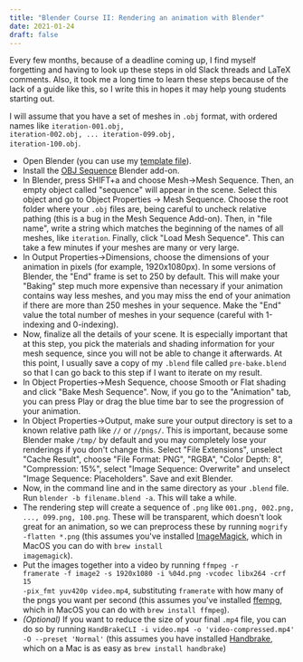 ```yaml
---
title: "Blender Course II: Rendering an animation with Blender"
date: 2021-01-24
draft: false
---
```


Every few months, because of a deadline coming up, I find myself forgetting and having to look up these steps in old Slack threads and LaTeX comments. Also, it took me a long time to learn these steps because of the lack of a guide like this, so I write this in hopes it may help young students starting out.</h3>

I will assume that you have a set of meshes in <code>.obj</code> format, with ordered names like <code>iteration-001.obj, iteration-002.obj, ... iteration-099.obj, iteration-100.obj</code>.</h3>
- Open Blender (you can use my <a href="blender/template.blend" download>template file</a>).
- Install the <a href="https://github.com/neverhood311/Stop-motion-OBJ">OBJ Sequence</a> Blender add-on.
- In Blender, press SHIFT+a and choose Mesh->Mesh Sequence. Then, an empty object called "sequence" will appear in the scene. Select this object and go to Object Properties -> Mesh Sequence. Choose the root folder where your <code>.obj</code> files are, being careful to uncheck relative pathing (this is a bug in the Mesh Sequence Add-on). Then, in "file name", write a string which matches the beginning of the names of all meshes, like <code>iteration</code>. Finally, click "Load Mesh Sequence". This can take a few minutes if your meshes are many or very large.
- In Output Properties->Dimensions, choose the dimensions of your animation in pixels (for example, 1920x1080px). In some versions of Blender, the "End" frame is set to 250 by default. This will make your "Baking" step much more expensive than necessary if your animation contains way less meshes, and you may miss the end of your animation if there are more than 250 meshes in your sequence. Make the "End" value the total number of meshes in your sequence (careful with 1-indexing and 0-indexing).
- Now, finalize all the details of your scene. It is especially important that at this step, you pick the materials and shading information for your mesh sequence, since you will not be able to change it afterwards. At this point, I usually save a copy of my <code>.blend</code> file called <code>pre-bake.blend</code> so that I can go back to this step if I want to iterate on my result.
- In Object Properties->Mesh Sequence, choose Smooth or Flat shading and click "Bake Mesh Sequence". Now, if you go to the "Animation" tab, you can press Play or drag the blue time bar to see the progression of your animation.
- In Object Properties->Output, make sure your output directory is set to a known relative path like <code>//</code> or <code>//pngs/</code>. This is important, because some Blender make <code>/tmp/</code> by default and you may completely lose your renderings if you don't change this. Select "File Extensions", unselect "Cache Result", choose "File Format: PNG", "RGBA", "Color Depth: 8", "Compression: 15%", select "Image Sequence: Overwrite" and unselect "Image Sequence: Placeholders". Save and exit Blender.
- Now, in the command line and in the same directory as your <code>.blend</code> file. Run <code>blender -b filename.blend -a</code>. This will take a while.
- The rendering step will create a sequence of <code>.png</code> like <code>001.png, 002.png, ..., 099.png, 100.png</code>. These will be transparent, which doesn't look great for an animation, so we can preprocess these by running <code>mogrify -flatten *.png</code> (this assumes you've installed <a href="https://imagemagick.org/script/download.php">ImageMagick</a>, which in MacOS you can do with <code>brew install imagemagick</code>). 
- Put the images together into a video by running <code>ffmpeg -r framerate -f image2 -s 1920x1080 -i %04d.png -vcodec libx264 -crf 15 -pix_fmt yuv420p video.mp4</code>, substituting <code>framerate</code> with how many of the pngs you want per second (this assumes you've installed <a href="https://ffmpeg.org">ffempg</a>, which in MacOS you can do with <code>brew install ffmpeg</code>).
- *(Optional)* If you want to reduce the size of your final `.mp4` file, you can do so by running `HandBrakeCLI -i video.mp4 -o 'video-compressed.mp4' -O --preset 'Normal'` (this assumes you have installed [Handbrake](https://handbrake.fr), which on a Mac is as easy as `brew install handbrake`)
